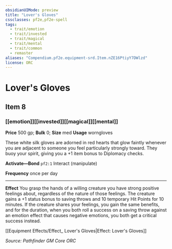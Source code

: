 ```yaml
---
obsidianUIMode: preview
title: "Lover's Gloves"
cssclasses: pf2e,pf2e-spell
tags:
  - trait/emotion
  - trait/invested
  - trait/magical
  - trait/mental
  - trait/common
  - remaster
aliases: "Compendium.pf2e.equipment-srd.Item.nZE16PtiyY7DWlzd"
license: ORC
---
```

# Lover's Gloves
## Item 8
### [[emotion]][[invested]][[magical]][[mental]]


**Price** 500 gp; 
**Bulk** 0; **Size** med
**Usage** worngloves

These white silk gloves are adorned in red hearts that glow faintly whenever you are adjacent to someone you feel particularly strongly toward. They buoy your spirit, giving you a +1 item bonus to Diplomacy checks.

**Activate—Bond** `pf2:1` Interact (manipulate)

**Frequency** once per day

* * *

**Effect** You grasp the hands of a willing creature you have strong positive feelings about, regardless of the nature of those feelings. The creature gains a +1 status bonus to saving throws and 10 temporary Hit Points for 10 minutes. If the creature shares your feelings, you gain the same benefits, and for the duration, when you both roll a success on a saving throw against an emotion effect that causes negative emotions, you both get a critical success instead.

[[Equipment Effects/Effect_ Lover's Gloves|Effect: Lover's Gloves]]

*Source: Pathfinder GM Core*
*ORC*